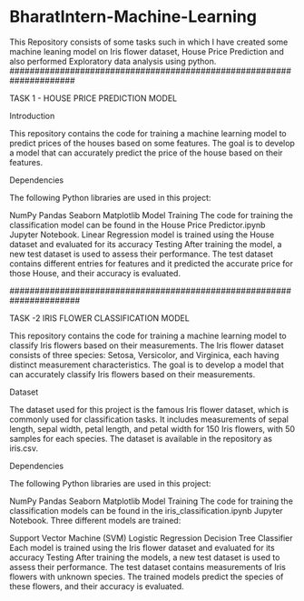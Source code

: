 # BharatIntern-Machine-Learning
This Repository consists of some tasks such in which I have created some machine leaning model on Iris flower dataset, House Price Prediction and also performed Exploratory data analysis using python.
#####################################################################



TASK 1 - HOUSE PRICE PREDICTION MODEL

Introduction

This repository contains the code for training a machine learning model to predict prices of the houses based on some features. The goal is to develop a model that can accurately predict the price of the house based on their features.

Dependencies

The following Python libraries are used in this project:

NumPy Pandas Seaborn Matplotlib Model Training The code for training the classification model can be found in the House Price Predictor.ipynb Jupyter Notebook. Linear Regression model is trained using the House dataset and evaluated for its accuracy Testing After training the model, a new test dataset is used to assess their performance. The test dataset contains different entries for features and it predicted the accurate price for those House, and their accuracy is evaluated. 


######################################################################

TASK -2 IRIS FLOWER CLASSIFICATION MODEL

This repository contains the code for training a machine learning model to classify Iris flowers based on their measurements. The Iris flower dataset consists of three species: Setosa, Versicolor, and Virginica, each having distinct measurement characteristics. The goal is to develop a model that can accurately classify Iris flowers based on their measurements.

Dataset

The dataset used for this project is the famous Iris flower dataset, which is commonly used for classification tasks. It includes measurements of sepal length, sepal width, petal length, and petal width for 150 Iris flowers, with 50 samples for each species. The dataset is available in the repository as iris.csv.

Dependencies

The following Python libraries are used in this project:

NumPy Pandas Seaborn Matplotlib Model Training The code for training the classification models can be found in the iris_classification.ipynb Jupyter Notebook. Three different models are trained:

Support Vector Machine (SVM) Logistic Regression Decision Tree Classifier Each model is trained using the Iris flower dataset and evaluated for its accuracy Testing After training the models, a new test dataset is used to assess their performance. The test dataset contains measurements of Iris flowers with unknown species. The trained models predict the species of these flowers, and their accuracy is evaluated. 

